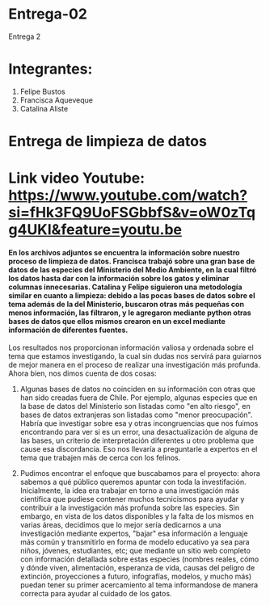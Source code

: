 # Entrega-02
Entrega 2

# Integrantes: 
1. Felipe Bustos
2. Francisca Aqueveque
3. Catalina Aliste

# Entrega de limpieza de datos

# Link video Youtube: https://www.youtube.com/watch?si=fHk3FQ9UoFSGbbfS&v=oW0zTqg4UKI&feature=youtu.be

#### En los archivos adjuntos se encuentra la información sobre nuestro proceso de limpieza de datos. Francisca trabajó sobre una gran base de datos de las especies del Ministerio del Medio Ambiente, en la cual filtró los datos hasta dar con la información sobre los gatos y eliminar columnas innecesarias. Catalina y Felipe siguieron una metodología similar en cuanto a limpieza: debido a las pocas bases de datos sobre el tema además de la del Ministerio, buscaron otras más pequeñas con menos información, las filtraron, y le agregaron mediante python otras bases de datos que ellos mismos crearon en un excel mediante información de diferentes fuentes.

Los resultados nos proporcionan información valiosa y ordenada sobre el tema que estamos investigando, la cual sin dudas nos servirá para guiarnos de mejor manera en el proceso de realizar una investigación más profunda. Ahora bien, nos dimos cuenta de dos cosas: 

1. Algunas bases de datos no coinciden en su información con otras que han sido creadas fuera de Chile. Por ejemplo, algunas especies que en la base de datos del Ministerio son listadas como "en alto riesgo", en bases de datos extranjeras son listadas como "menor preocupación". Habría que investigar sobre esa y otras incongruencias que nos fuimos encontrando para ver si es un error, una desactualización de alguna de las bases, un criterio de interpretación diferentes u otro problema que cause esa discordancia. Eso nos llevaría a preguntarle a expertos en el tema que trabajen más de cerca con los felinos.

2. Pudimos encontrar el enfoque que buscabamos para el proyecto: ahora sabemos a qué público queremos apuntar con toda la investifación. Inicialmente, la idea era trabajar en torno a una investigación más cientifica que pudiese contener muchos tecnicismos para ayudar y contribuir a la investigación más profunda sobre las especies. Sin embargo, en vista de los datos disponibles y la falta de los mismos en varias áreas, decidimos que lo mejor sería dedicarnos a una investigación mediante expertos, "bajar" esa información a lenguaje más común y transmitirlo en forma de modelo educativo ya sea para niños, jóvenes, estudiantes, etc; que mediante un sitio web completo con información detallada sobre estas especies (nombres reales, cómo y dónde viven, alimentación, esperanza de vida, causas del peligro de extinción, proyecciones a futuro, infografías, modelos, y mucho más) puedan tener su primer acercamiento al tema informandose de manera correcta para ayudar al cuidado de los gatos.
